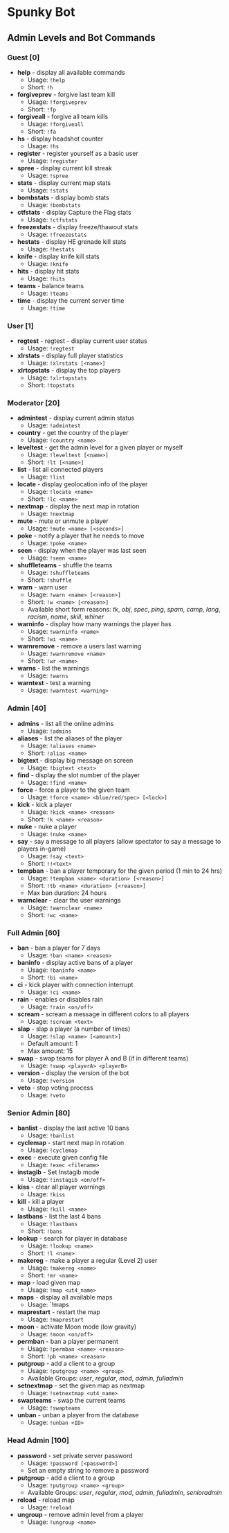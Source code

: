 # Spunky Bot

## Admin Levels and Bot Commands

### Guest [0]

- **help** - display all available commands
	- Usage: `!help`
	- Short: `!h`
- **forgiveprev** - forgive last team kill
	- Usage: `!forgiveprev`
	- Short: `!fp`
- **forgiveall** - forgive all team kills
	- Usage: `!forgiveall`
	- Short: `!fa`
- **hs** - display headshot counter
	- Usage: `!hs`
- **register** - register yourself as a basic user
	- Usage: `!register`
- **spree** - display current kill streak
	- Usage: `!spree`
- **stats** - display current map stats
	- Usage: `!stats`
- **bombstats** - display bomb stats
	- Usage: `!bombstats`
- **ctfstats** - display Capture the Flag stats
	- Usage: `!ctfstats`
- **freezestats** - display freeze/thawout stats
	- Usage: `!freezestats`
- **hestats** - display HE grenade kill stats
	- Usage: `!hestats`
- **knife** - display knife kill stats
	- Usage: `!knife`
- **hits** - display hit stats
	- Usage: `!hits`
- **teams** - balance teams
	- Usage: `!teams`
- **time** - display the current server time
	- Usage: `!time`


### User [1]

- **regtest** - regtest - display current user status
	- Usage: `!regtest`
- **xlrstats** - display full player statistics
	- Usage: `!xlrstats [<name>]`
- **xlrtopstats** - display the top players
	- Usage: `!xlrtopstats`
	- Short: `!topstats`


### Moderator [20]

- **admintest** - display current admin status
	- Usage: `!admintest`
- **country** - get the country of the player
	- Usage: `!country <name>`
- **leveltest** - get the admin level for a given player or myself
	- Usage: `!leveltest [<name>]`
	- Short: `!lt [<name>]`
- **list** - list all connected players
	- Usage: `!list`
- **locate** - display geolocation info of the player
	- Usage: `!locate <name>`
	- Short: `!lc <name>`
- **nextmap** - display the next map in rotation
	- Usage: `!nextmap`
- **mute** - mute or unmute a player
	- Usage: `!mute <name> [<seconds>]`
- **poke** - notify a player that he needs to move
	- Usage: `!poke <name>`
- **seen** - display when the player was last seen
	- Usage: `!seen <name>`
- **shuffleteams** - shuffle the teams
	- Usage: `!shuffleteams`
	- Short: `!shuffle`
- **warn** - warn user
	- Usage: `!warn <name> [<reason>]`
	- Short: `!w <name> [<reason>]`
	- Available short form reasons: _tk_, _obj_, _spec_, _ping_, _spam_, _camp_, _lang_,  _racism_, _name_, _skill_, _whiner_
- **warninfo** - display how many warnings the player has
	- Usage: `!warninfo <name>`
	- Short: `!wi <name>`
- **warnremove** - remove a users last warning
	- Usage: `!warnremove <name>`
	- Short: `!wr <name>`
- **warns** - list the warnings
	- Usage: `!warns`
- **warntest** -  test a warning
	- Usage: `!warntest <warning>`


### Admin [40]

- **admins** - list all the online admins
	- Usage: `!admins`
- **aliases** - list the aliases of the player
	- Usage: `!aliases <name>`
	- Short: `!alias <name>`
- **bigtext** - display big message on screen
	- Usage: `!bigtext <text>`
- **find** - display the slot number of the player
	- Usage: `!find <name>`
- **force** - force a player to the given team
	- Usage: `!force <name> <blue/red/spec> [<lock>]`
- **kick** - kick a player
	- Usage: `!kick <name> <reason>`
	- Short: `!k <name> <reason>`
- **nuke** - nuke a player
	- Usage: `!nuke <name>`
- **say** - say a message to all players (allow spectator to say a message to players in-game)
	- Usage: `!say <text>`
	- Short: `!!<text>`
- **tempban** - ban a player temporary for the given period (1 min to 24 hrs)
	-  Usage: `!tempban <name> <duration> [<reason>]`
	-  Short: `!tb <name> <duration> [<reason>]`
	-  Max ban duration: 24 hours
- **warnclear** - clear the user warnings
	- Usage: `!warnclear <name>`
	- Short: `!wc <name>`

### Full Admin [60]

- **ban** - ban a player for 7 days
	- Usage: `!ban <name> <reason>`
- **baninfo** - display active bans of a player
	- Usage: `!baninfo <name>`
	- Short: `!bi <name>`
- **ci** - kick player with connection interrupt
	- Usage: `!ci <name>`
- **rain** - enables or disables rain
	- Usage: `!rain <on/off>`
- **scream** - scream a message in different colors to all players
	- Usage: `!scream <text>`
- **slap** - slap a player (a number of times)
	- Usage: `!slap <name> [<amount>]`
	- Default amount: 1
	- Max amount: 15
- **swap** - swap teams for player A and B (if in different teams)
	- Usage: `!swap <playerA> <playerB>`
- **version** - display the version of the bot
	- Usage: `!version`
- **veto** - stop voting process
	- Usage: `!veto`


### Senior Admin [80]

- **banlist** - display the last active 10 bans
	- Usage: `!banlist`
- **cyclemap** - start next map in rotation
	- Usage: `!cyclemap`
- **exec** - execute given config file
	- Usage: `!exec <filename>`
- **instagib** - Set Instagib mode
	- Usage: `!instagib <on/off>`
- **kiss** - clear all player warnings
	- Usage: `!kiss`
- **kill** - kill a player
	- Usage: `!kill <name>`
- **lastbans** - list the last 4 bans
	- Usage: `!lastbans`
	- Short: `!bans`
- **lookup** - search for player in database
	- Usage: `!lookup <name>`
	- Short: `!l <name>`
- **makereg** - make a player a regular (Level 2) user
	- Usage: `!makereg <name>`
	- Short: `!mr <name>`
- **map** - load given map
	- Usage: `!map <ut4_name>`
- **maps** - display all available maps
	- Usage: `!maps
- **maprestart** - restart the map
	- Usage: `!maprestart`
- **moon** - activate Moon mode (low gravity)
	- Usage: `!moon <on/off>`
- **permban** - ban a player permanent
	- Usage: `!permban <name> <reason>`
	- Short: `!pb <name> <reason>`
- **putgroup** - add a client to a group
	- Usage: `!putgroup <name> <group>`
	- Available Groups: _user_, _regular_, _mod_, _admin_, _fulladmin_
- **setnextmap** - set the given map as nextmap
	- Usage: `!setnextmap <ut4_name>`
- **swapteams** - swap the current teams
	- Usage: `!swapteams`
- **unban** - unban a player from the database
	- Usage: `!unban <ID>`


### Head Admin [100]

- **password** - set private server password
	- Usage: `!password [<password>]`
	- Set an empty string to remove a password
- **putgroup** - add a client to a group
	- Usage: `!putgroup <name> <group>`
	- Available Groups: _user_, _regular_, _mod_, _admin_, _fulladmin_, _senioradmin_
- **reload** - reload map
	- Usage: `!reload`
- **ungroup** - remove admin level from a player
	- Usage: `!ungroup <name>`